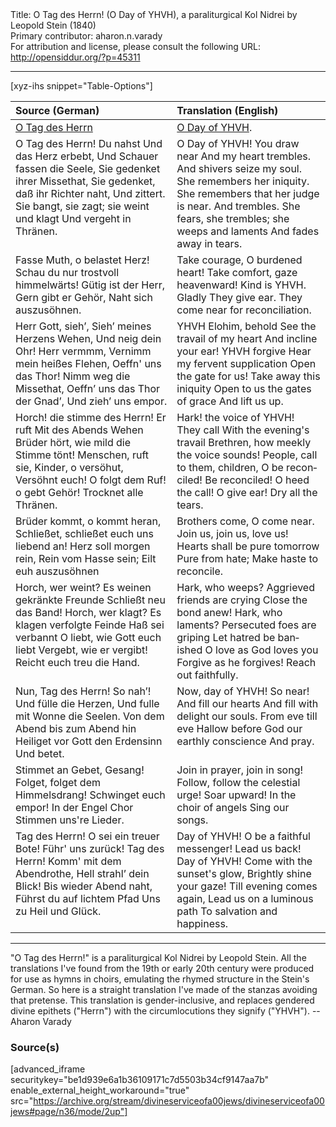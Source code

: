 <html>
<head></head>
<body>
Title: O Tag des Herrn! (O Day of YHVH), a paraliturgical Kol Nidrei by Leopold Stein (1840)<br />
Primary contributor: aharon.n.varady<br />
For attribution and license, please consult the following URL: <a href="http://opensiddur.org/?p=45311">http://opensiddur.org/?p=45311</a>
<p />
<hr />

[xyz-ihs snippet="Table-Options"]<table style="margin-left: auto; margin-right: auto;" class="draggable">
<thead><tr><th id="x" style="text-align: left;">Source (German)</th><th style="text-align: left;">Translation (English)</th></tr></thead>
<tbody>
<tr><td style="vertical-align:top;">
<div class="german" lang="de" style="text-align: left;">
<u>O Tag des Herrn</u>
</div></td>

<td style="vertical-align:top;">
<div class="english" lang="en" style="text-align: left;">
<u>O Day of YHVH</u>. 
</div></td></tr>


<tr><td style="vertical-align:top;">
<div class="german" lang="dee" style="text-align: left;">
O Tag des Herrn!
Du nahst
Und das Herz erbebt,
Und Schauer fassen die Seele, 
Sie gedenket ihrer Missethat, 
Sie gedenket, daß ihr Richter naht,
Und zittert. 
Sie bangt, sie zagt; sie weint und klagt
Und vergeht in Thränen.
</div></td>

<td style="vertical-align:top;">
<div class="english" lang="en" style="text-align: left;">
O Day of YHVH!
You draw near
And my heart trembles.
And shivers seize my soul. 
She remembers her iniquity. 
She remembers that her judge is near. 
And trembles. 
She fears, she trembles; she weeps and laments
And fades away in tears.
</div></td></tr>


<tr><td style="vertical-align:top;">
<div class="german" lang="dee" style="text-align: left;">
Fasse Muth, o belastet Herz!
Schau du nur trostvoll himmelwärts!
Gütig ist der Herr,
Gern gibt er Gehör,
Naht sich auszusöhnen.
</div></td>

<td style="vertical-align:top;">
<div class="english" lang="en" style="text-align: left;">
Take courage, O burdened heart! 
Take comfort, gaze heavenward! 
Kind is YHVH. 
Gladly They give ear.
They come near for reconciliation.
</div></td></tr>


<tr><td style="vertical-align:top;">
<div class="german" lang="dee" style="text-align: left;">
Herr Gott, sieh’,
Sieh’ meines Herzens Wehen,
Und neig dein Ohr!
Herr vermmm,
Vernimm mein heißes Flehen,
Oeffn' uns das Thor!
Nimm weg die Missethat,
Oeffn’ uns das Thor der Gnad’,
Und zieh’ uns empor.
</div></td>

<td style="vertical-align:top;">
<div class="english" lang="en" style="text-align: left;">
YHVH Elohim, behold 
See the travail of my heart 
And incline your ear! 
YHVH forgive 
Hear my fervent supplication 
Open the gate for us! 
Take away this iniquity
Open to us the gates of grace 
And lift us up.
</div></td></tr>


<tr><td style="vertical-align:top;">
<div class="german" lang="dee" style="text-align: left;">
Horch! die stimme des Herrn!
Er ruft
Mit des Abends Wehen
Brüder hört, wie mild die Stimme tönt!
Menschen, ruft sie, Kinder, o versöhut,
Versöhnt euch!
O folgt dem Ruf! o gebt Gehör!
Trocknet alle Thränen.
</div></td>

<td style="vertical-align:top;">
<div class="english" lang="en" style="text-align: left;">
Hark! the voice of YHVH!
They call 
With the evening's travail
Brethren, how meekly the voice sounds!
People, call to them, children, O be reconciled! 
Be reconciled!
O heed the call! O give ear!
Dry all the tears.
</div></td></tr>


<tr><td style="vertical-align:top;">
<div class="german" lang="dee" style="text-align: left;">
Brüder kommt, o kommt heran,
Schließet, schließet euch uns liebend an!
Herz soll morgen rein,
Rein vom Hasse sein;
Eilt euh auszusöhnen
</div></td>

<td style="vertical-align:top;">
<div class="english" lang="en" style="text-align: left;">
Brothers come, O come near. 
Join us, join us, love us!
Hearts shall be pure tomorrow 
Pure from hate;
Make haste to reconcile.
</div></td></tr>


<tr><td style="vertical-align:top;">
<div class="german" lang="dee" style="text-align: left;">
Horch, wer weint?
Es weinen gekränkte Freunde
Schließt neu das Band!
Horch, wer klagt?
Es klagen verfolgte Feinde
Haß sei verbannt
O liebt, wie Gott euch liebt
Vergebt, wie er vergibt!
Reicht euch treu die Hand.
</div></td>

<td style="vertical-align:top;">
<div class="english" lang="en" style="text-align: left;">
Hark, who weeps?
Aggrieved friends are crying
Close the bond anew! 
Hark, who laments?
Persecuted foes are griping 
Let hatred be banished
O love as God loves you 
Forgive as he forgives! 
Reach out faithfully.
</div></td></tr>


<tr><td style="vertical-align:top;">
<div class="german" lang="dee" style="text-align: left;">
Nun, Tag des Herrn!
So nah’!
Und fülle die Herzen,
Und fulle mit Wonne die Seelen.
Von dem Abend bis zum Abend hin
Heiliget vor Gott den Erdensinn
Und betet.
</div></td>

<td style="vertical-align:top;">
<div class="english" lang="en" style="text-align: left;">
Now, day of YHVH!
So near! 
And fill our hearts
And fill with delight our souls. 
From eve till eve
Hallow before God our earthly conscience 
And pray.
</div></td></tr>


<tr><td style="vertical-align:top;">
<div class="german" lang="dee" style="text-align: left;">
Stimmet an Gebet, Gesang!
Folget, folget dem Himmelsdrang!
Schwinget euch empor!
In der Engel Chor
Stimmen uns're Lieder.
</div></td>

<td style="vertical-align:top;">
<div class="english" lang="en" style="text-align: left;">
Join in prayer, join in song! 
Follow, follow the celestial urge! 
Soar upward! 
In the choir of angels 
Sing our songs.
</div></td></tr>


<tr><td style="vertical-align:top;">
<div class="german" lang="dee" style="text-align: left;">
Tag des Herrn!
O sei ein treuer Bote!
Führ' uns zurück!
Tag des Herrn! Komm' mit dem Abendrothe,
Hell strahl’ dein Blick!
Bis wieder Abend naht,
Führst du auf lichtem Pfad
Uns zu Heil und Glück.
</div></td>

<td style="vertical-align:top;">
<div class="english" lang="en" style="text-align: left;">
Day of YHVH! 
O be a faithful messenger! 
Lead us back! 
Day of YHVH! Come with the sunset's glow,
Brightly shine your gaze! 
Till evening comes again, 
Lead us on a luminous path 
To salvation and happiness.
</div></td></tr>
</tbody></table>

<hr />

"O Tag des Herrn!" is a paraliturgical Kol Nidrei by Leopold Stein. All the translations I've found from the 19th or early 20th century were produced for use as hymns in choirs, emulating the rhymed structure in the Stein's German. So here is a straight translation I've made of the stanzas avoiding that pretense. This translation is gender-inclusive, and replaces gendered divine epithets ("Herrn") with the circumlocutions they signify ("YHVH"). --Aharon Varady

<h3>Source(s)</h3>

[advanced_iframe securitykey="be1d939e6a1b36109171c7d5503b34cf9147aa7b" enable_external_height_workaround="true" src="https://archive.org/stream/divineserviceofa00jews/divineserviceofa00jews#page/n36/mode/2up"]

&nbsp;
</body>
</html>